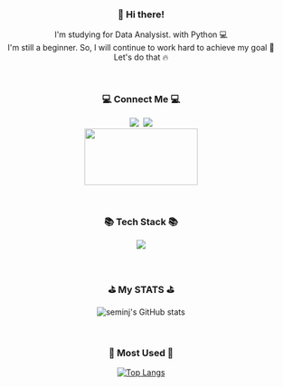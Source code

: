 <!--
**seminj/seminj** is a ✨ _special_ ✨ repository because its `README.md` (this file) appears on your GitHub profile.

Here are some ideas to get you started:

- 🔭 I’m currently working on ...
- 🌱 I’m currently learning ...
- 👯 I’m looking to collaborate on ...
- 🤔 I’m looking for help with ...
- 💬 Ask me about ...
- 📫 How to reach me: ...
- 😄 Pronouns: ...
- ⚡ Fun fact: ...
-->

<div align="center">

<!-- ![header](https://capsule-render.vercel.app/api?type=slice&color=gradient&height=160&section=header&text=For%20Java%20Dev!&fontAlign=50&fontAlignY=70&fontSize=90&fontColor=D8BFD8) -->
            
</div>            
         
         
         
<h3 align="center">👋 Hi there!</h3>
<p align="center"> I'm studying for Data Analysist. with Python 💻<br />
I'm still a beginner. So, I will continue to work hard to achieve my goal 🌈<br />
Let's do that 🔥
</p><br />

<h3 align="center">💻 Connect Me 💻</h3>
<p align="center">
<a href="https://www.instagram.com/se_m.ni" target="_blank"><img src="https://img.shields.io/badge/se_m.ni-E4405F?style=flat-square&logo=Instagram&logoColor=white"/></a>&nbsp
<a href="mailto:semin_jung@naver.com" target="_blank"><img src="https://img.shields.io/badge/semin_jung@naver.com-EA4335?style=flat-square&logo=Gmail&logoColor=white"/></a><br />
<a href="https://seminj.tistory.com/category" target="_blank"><img src="https://comeinsidebox.com/wp-content/uploads/2021/07/TISTORY-%EB%A1%9C%EA%B3%A0-1.png" width="200" height="100"></a>
</p><br />

<h3 align="center">📚 Tech Stack 📚</h3>
<p align="center">
<img src="https://img.shields.io/badge/Python-3766AB?style=flat-square&logo=Python&logoColor=white"/><br />
</p><br />

<h3 align="center">⛳️ My STATS ⛳️</h3>
<div align="center">
  
![seminj's GitHub stats](https://github-readme-stats.vercel.app/api?username=seminj&show_icons=true&theme=tokyonight)
</div><br />

<h3 align="center">📌 Most Used 📌</h3>
<div align="center">
  
[![Top Langs](https://github-readme-stats.vercel.app/api/top-langs/?username=seminj&layout=compact)](https://github.com/anuraghazra/github-readme-stats)
</div>
